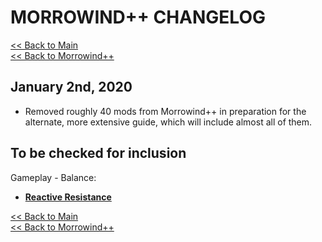 # MORROWIND++ CHANGELOG

[<< Back to Main](https://github.com/Sigourn/morrowind-improved/blob/master/readme.md#morrowind)  
[<< Back to Morrowind++](https://github.com/Sigourn/morrowind-improved/blob/master/mw++.md#morrowind)

## January 2nd, 2020

- Removed roughly 40 mods from Morrowind++ in preparation for the alternate, more extensive guide, which will include almost all of them.

## To be checked for inclusion

Gameplay - Balance:

- [**Reactive Resistance**](https://www.nexusmods.com/morrowind/mods/48373)

[<< Back to Main](https://github.com/Sigourn/morrowind-improved/blob/master/readme.md#morrowind)  
[<< Back to Morrowind++](https://github.com/Sigourn/morrowind-improved/blob/master/mw++.md#morrowind)
